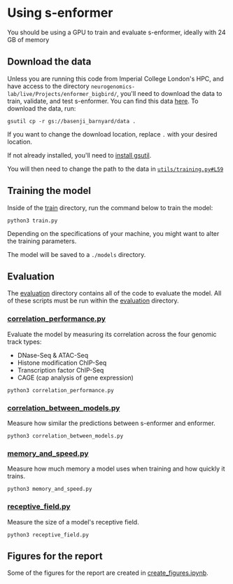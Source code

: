 # Using s-enformer

You should be using a GPU to train and evaluate s-enformer, ideally with 24 GB of memory

## Download the data

Unless you are running this code from Imperial College London's HPC, and have access to the directory `neurogenomics-lab/live/Projects/enformer_bigbird/`, you'll need to download the data to train, validate, and test s-enformer. You can find this data [here](https://console.cloud.google.com/storage/browser/basenji_barnyard/data). To download the data, run:

```
gsutil cp -r gs://basenji_barnyard/data .
```

If you want to change the download location, replace `.` with your desired location.

If not already installed, you'll need to [install gsutil](https://cloud.google.com/storage/docs/gsutil_install).

You will then need to change the path to the data in [`utils/training.py#L59`](https://github.com/neurogenomics/enformer_bigbird/blob/master/s_enformer/utils/training.py#L59)

## Training the model

Inside of the [train](./train) directory, run the command below to train the model:
```
python3 train.py
```

Depending on the specifications of your machine, you might want to alter the training parameters.

The model will be saved to a `./models` directory.

## Evaluation

The [evaluation](./evaluation) directory contains all of the code to evaluate the model. All of these scripts must be run within the [evaluation](./evaluation) directory.

### [correlation_performance.py](./evaluation/correlation_performance.py)

Evaluate the model by measuring its correlation across the four genomic track types:
- DNase-Seq & ATAC-Seq
- Histone modification ChIP-Seq
- Transcription factor ChIP-Seq
- CAGE (cap analysis of gene expression)

```
python3 correlation_performance.py
```

### [correlation_between_models.py](./evaluation/correlation_between_models.py)

Measure how similar the predictions between s-enformer and enformer.

```
python3 correlation_between_models.py
```

### [memory_and_speed.py](./evaluation/memory_and_speed.py)

Measure how much memory a model uses when training and how quickly it trains.

```
python3 memory_and_speed.py
```

### [receptive_field.py](./evaluation/receptive_field.py)

Measure the size of a model's receptive field.

```
python3 receptive_field.py
```

## Figures for the report

Some of the figures for the report are created in [create_figures.ipynb](./create_figures.ipynb).
